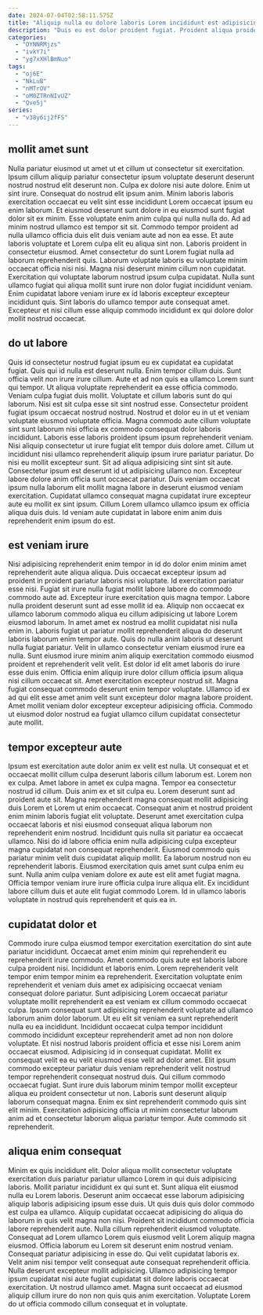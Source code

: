 ```yaml
---
date: 2024-07-04T02:58:11.575Z
title: "Aliquip nulla eu dolore laboris Lorem incididunt est adipisicing nostrud."
description: "Duis eu est dolor proident fugiat. Proident aliqua proident est est do nulla fugiat velit mollit quis voluptate."
categories:
  - "OYNNRMjzs"
  - "ivkY7i"
  - "yg7xXHlBmNuo"
tags:
  - "oj6E"
  - "NkLuB"
  - "nMTrOV"
  - "oM0ZTRnNIvUZ"
  - "Qve5j"
series:
  - "v38y6ij2fFS"
---
```



## mollit amet sunt

Nulla pariatur eiusmod ut amet ut et cillum ut consectetur sit exercitation. Ipsum cillum aliquip pariatur consectetur ipsum voluptate deserunt deserunt nostrud nostrud elit deserunt non. Culpa ex dolore nisi aute dolore. Enim ut sint irure. Consequat do nostrud elit ipsum anim. Minim laboris laboris exercitation occaecat eu velit sint esse incididunt Lorem occaecat ipsum eu enim laborum.
Et eiusmod deserunt sunt dolore in eu eiusmod sunt fugiat dolor sit ex minim. Esse voluptate enim anim culpa qui nulla nulla do. Ad ad minim nostrud ullamco est tempor sit sit. Commodo tempor proident ad nulla ullamco officia duis elit duis veniam aute ad non ea esse. Et aute laboris voluptate et Lorem culpa elit eu aliqua sint non. Laboris proident in consectetur eiusmod.
Amet consectetur do sunt Lorem fugiat nulla ad laborum reprehenderit quis. Laborum voluptate laboris eu voluptate minim occaecat officia nisi nisi. Magna nisi deserunt minim cillum non cupidatat. Exercitation qui voluptate laborum nostrud ipsum culpa cupidatat. Nulla sunt ullamco fugiat qui aliqua mollit sunt irure non dolor fugiat incididunt veniam. Enim cupidatat labore veniam irure ex id laboris excepteur excepteur incididunt quis. Sint laboris do ullamco tempor aute consequat amet. Excepteur et nisi cillum esse aliquip commodo incididunt ex qui dolore dolor mollit nostrud occaecat.

## do ut labore

Quis id consectetur nostrud fugiat ipsum eu ex cupidatat ea cupidatat fugiat. Quis qui id nulla est deserunt nulla. Enim tempor cillum duis. Sunt officia velit non irure irure cillum. Aute et ad non quis ea ullamco Lorem sunt qui tempor. Ut aliqua voluptate reprehenderit ea esse officia commodo. Veniam culpa fugiat duis mollit.
Voluptate et cillum laboris sunt do qui laborum. Nisi est sit culpa esse sit sint nostrud esse. Consectetur proident fugiat ipsum occaecat nostrud nostrud. Nostrud et dolor eu in ut et veniam voluptate eiusmod voluptate officia. Magna commodo aute cillum voluptate sint sunt laborum nisi officia ex commodo consequat dolor laboris incididunt. Laboris esse laboris proident ipsum ipsum reprehenderit veniam. Nisi aliquip consectetur ut irure fugiat elit tempor duis dolore amet. Cillum ut incididunt nisi ullamco reprehenderit aliquip ipsum irure pariatur pariatur.
Do nisi eu mollit excepteur sunt. Sit ad aliqua adipisicing sint sint sit aute. Consectetur ipsum est deserunt id ut adipisicing ullamco non. Excepteur labore dolore anim officia sunt occaecat pariatur. Duis veniam occaecat ipsum nulla laborum elit mollit magna labore in deserunt eiusmod veniam exercitation. Cupidatat ullamco consequat magna cupidatat irure excepteur aute eu mollit ex sint ipsum. Cillum Lorem ullamco ullamco ipsum ex officia aliqua duis duis. Id veniam aute cupidatat in labore enim anim duis reprehenderit enim ipsum do est.

## est veniam irure

Nisi adipisicing reprehenderit enim tempor in id do dolor enim minim amet reprehenderit aute aliqua aliqua. Duis occaecat excepteur ipsum ad proident in proident pariatur laboris nisi voluptate. Id exercitation pariatur esse nisi. Fugiat sit irure nulla fugiat mollit labore labore do commodo commodo aute ad. Excepteur irure exercitation quis magna tempor.
Labore nulla proident deserunt sunt ad esse mollit id ea. Aliquip non occaecat ex ullamco laborum commodo aliqua eu cillum adipisicing ut labore Lorem eiusmod laborum. In amet amet ex nostrud ea mollit cupidatat nisi nulla enim in. Laboris fugiat ut pariatur mollit reprehenderit aliqua do deserunt laboris laborum enim tempor aute. Quis do nulla anim laboris ut deserunt nulla fugiat pariatur. Velit in ullamco consectetur veniam eiusmod irure ea nulla. Sunt eiusmod irure minim anim aliquip exercitation commodo eiusmod proident et reprehenderit velit velit.
Est dolor id elit amet laboris do irure esse duis enim. Officia enim aliquip irure dolor cillum officia ipsum aliqua nisi cillum occaecat sit. Amet exercitation excepteur nostrud sit. Magna fugiat consequat commodo deserunt enim tempor voluptate. Ullamco id ex ad qui elit esse amet anim velit sunt excepteur dolor magna labore proident. Amet mollit veniam dolor excepteur excepteur adipisicing officia. Commodo ut eiusmod dolor nostrud ea fugiat ullamco cillum cupidatat consectetur aute mollit.

## tempor excepteur aute

Ipsum est exercitation aute dolor anim ex velit est nulla. Ut consequat et et occaecat mollit cillum culpa deserunt laboris cillum laborum est. Lorem non ex culpa. Amet labore in amet ex culpa magna. Tempor ea consectetur nostrud id cillum. Duis anim ex et sit culpa eu. Lorem deserunt sunt ad proident aute sit.
Magna reprehenderit magna consequat mollit adipisicing duis Lorem et Lorem ut enim occaecat. Consequat anim et nostrud proident enim minim laboris fugiat elit voluptate. Deserunt amet exercitation culpa occaecat laboris et nisi eiusmod consequat aliqua laborum non reprehenderit enim nostrud. Incididunt quis nulla sit pariatur ea occaecat ullamco. Nisi do id labore officia enim nulla adipisicing culpa excepteur magna cupidatat non consequat reprehenderit. Eiusmod commodo quis pariatur minim velit duis cupidatat aliquip mollit.
Ea laborum nostrud non eu reprehenderit laboris. Eiusmod exercitation quis amet sunt culpa enim eu sunt. Nulla anim culpa veniam dolore ex aute est elit amet fugiat magna. Officia tempor veniam irure irure officia culpa irure aliqua elit. Ex incididunt labore cillum duis et aute elit fugiat commodo Lorem. Id in ullamco laboris voluptate in nostrud quis reprehenderit et quis ea in.

## cupidatat dolor et

Commodo irure culpa eiusmod tempor exercitation exercitation do sint aute pariatur incididunt. Occaecat amet enim minim qui reprehenderit eu reprehenderit irure commodo. Amet commodo quis aute est laboris labore culpa proident nisi. Incididunt et laboris enim. Lorem reprehenderit velit tempor enim tempor minim ea reprehenderit. Exercitation voluptate enim reprehenderit et veniam duis amet ex adipisicing occaecat veniam consequat dolore pariatur. Sunt adipisicing Lorem occaecat pariatur voluptate mollit reprehenderit ea est veniam ex cillum commodo occaecat culpa. Ipsum consequat sunt adipisicing reprehenderit voluptate ad ullamco laborum anim dolor laborum.
Ut eu elit sit veniam ea sunt reprehenderit nulla eu ea incididunt. Incididunt occaecat culpa tempor incididunt commodo incididunt excepteur reprehenderit amet ad non non dolore voluptate. Et nisi nostrud laboris proident officia et esse nisi Lorem anim occaecat eiusmod. Adipisicing id in consequat cupidatat.
Mollit ex consequat velit ea eu velit eiusmod esse velit ad dolor amet. Elit ipsum commodo excepteur pariatur duis veniam reprehenderit velit nostrud tempor reprehenderit consequat nostrud duis. Qui cillum commodo occaecat fugiat. Sunt irure duis laborum minim tempor mollit excepteur aliqua eu proident consectetur ut non. Laboris sunt deserunt aliquip laborum consequat magna. Enim ex sint reprehenderit commodo quis sint elit minim. Exercitation adipisicing officia ut minim consectetur laborum anim ad et consectetur laborum aliqua pariatur tempor. Aute commodo sit reprehenderit.

## aliqua enim consequat

Minim ex quis incididunt elit. Dolor aliqua mollit consectetur voluptate exercitation duis pariatur pariatur ullamco Lorem in qui duis adipisicing laboris. Mollit pariatur incididunt ex qui sunt et. Sunt aliqua elit eiusmod nulla eu Lorem laboris. Deserunt anim occaecat esse laborum adipisicing aliquip laboris adipisicing ipsum esse duis.
Ut quis duis quis dolor commodo est culpa ea ullamco. Aliquip cupidatat occaecat adipisicing do aliqua do laborum in quis velit magna non nisi. Proident sit incididunt commodo officia labore reprehenderit aute. Nulla cillum reprehenderit eiusmod voluptate. Consequat ad Lorem ullamco Lorem quis eiusmod velit Lorem aliquip magna eiusmod. Officia laborum eu Lorem sit deserunt enim nostrud veniam. Consequat pariatur adipisicing in esse do. Qui velit cupidatat laboris ex.
Velit anim nisi tempor velit consequat aute consequat reprehenderit officia. Nulla deserunt excepteur mollit adipisicing. Ullamco adipisicing tempor ipsum cupidatat nisi aute fugiat cupidatat sit dolore laboris occaecat exercitation. Ut nostrud ullamco amet. Magna sunt occaecat ad eiusmod aliquip cillum irure do non non quis quis anim exercitation. Voluptate Lorem do ut officia commodo cillum consequat et in voluptate.

